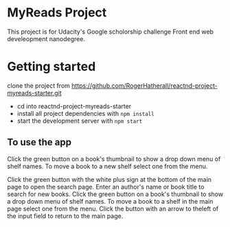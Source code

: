 # MyReads Project

This project is for Udacity's Google scholorship challenge Front end web develeopment nanodegree.

# Getting started

clone the project from https://github.com/RogerHatherall/reactnd-project-myreads-starter.git

* cd into reactnd-project-myreads-starter
* install all project dependencies with `npm install`
* start the development server with `npm start`

## To use the app

Click the green button on a book's thumbnail to show a drop down menu of shelf names.
To move a book to a new shelf select one from the menu.

Click the green button with the white plus sign at the bottom of the main page to open the search page.
Enter an author's name or book title to search for new books.
Click the green button on a book's thumbnail to show a drop down menu of shelf names.
To move a book to a shelf in the main page select one from the menu.
Click the button with an arrow to theleft of the input field to return to the main page.

